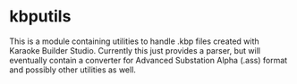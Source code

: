 kbputils
========

This is a module containing utilities to handle .kbp files created with Karaoke Builder Studio. Currently this just provides a parser, but will eventually contain a converter for Advanced Substation Alpha (.ass) format and possibly other utilities as well.
